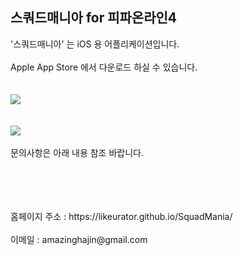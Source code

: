 ## 스쿼드매니아 for 피파온라인4

'스쿼드매니아' 는 iOS 용 어플리케이션입니다. 
<br>
<br>
Apple App Store 에서 다운로드 하실 수 있습니다. 
<br>
<br>
<br>
<a href= "https://likeurator.github.io/SquadMania/"><img src="screen.png" /></a>
<br>
<br>
<br>
<a href= "https://apps.apple.com/kr/app/%EC%8A%A4%EC%BF%BC%EB%93%9C%EB%A7%A4%EB%8B%88%EC%95%84/id1531506476"><img src="downlodApp.jpg" /></a>
<br>
<br>
문의사항은 아래 내용 참조 바랍니다. 

<br>
<br>
<br>
<br>
홈페이지 주소 : https://likeurator.github.io/SquadMania/
<br>
<br>
이메일 : amazinghajin@gmail.com
<br>
<br>


